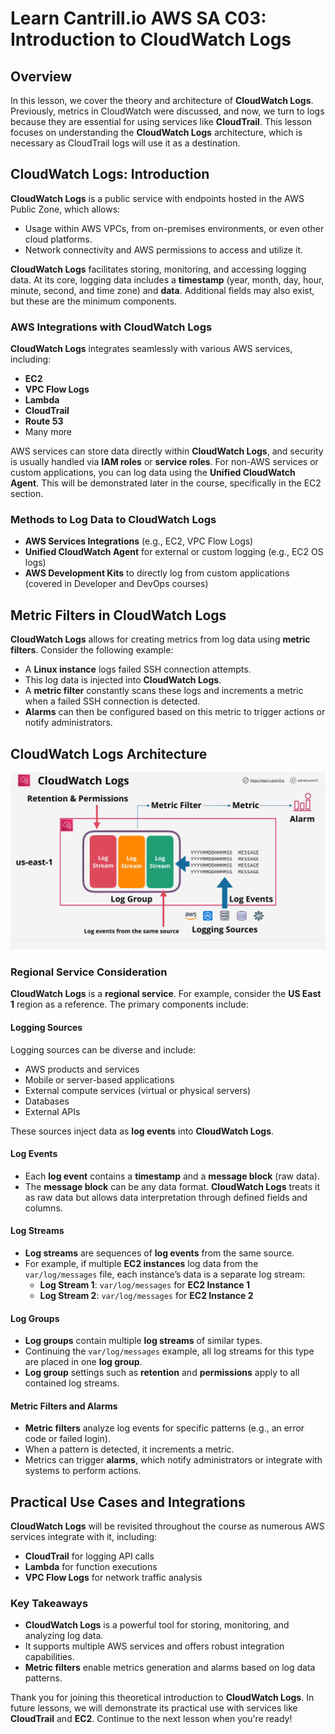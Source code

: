 # Learn Cantrill.io AWS SA C03: Introduction to CloudWatch Logs

## Overview

In this lesson, we cover the theory and architecture of **CloudWatch Logs**. Previously, metrics in CloudWatch were discussed, and now, we turn to logs because they are essential for using services like **CloudTrail**. This lesson focuses on understanding the **CloudWatch Logs** architecture, which is necessary as CloudTrail logs will use it as a destination.

## CloudWatch Logs: Introduction

**CloudWatch Logs** is a public service with endpoints hosted in the AWS Public Zone, which allows:

- Usage within AWS VPCs, from on-premises environments, or even other cloud platforms.
- Network connectivity and AWS permissions to access and utilize it.

**CloudWatch Logs** facilitates storing, monitoring, and accessing logging data. At its core, logging data includes a **timestamp** (year, month, day, hour, minute, second, and time zone) and **data**. Additional fields may also exist, but these are the minimum components.

### AWS Integrations with CloudWatch Logs

**CloudWatch Logs** integrates seamlessly with various AWS services, including:

- **EC2**
- **VPC Flow Logs**
- **Lambda**
- **CloudTrail**
- **Route 53**
- Many more

AWS services can store data directly within **CloudWatch Logs**, and security is usually handled via **IAM roles** or **service roles**. For non-AWS services or custom applications, you can log data using the **Unified CloudWatch Agent**. This will be demonstrated later in the course, specifically in the EC2 section.

### Methods to Log Data to CloudWatch Logs

- **AWS Services Integrations** (e.g., EC2, VPC Flow Logs)
- **Unified CloudWatch Agent** for external or custom logging (e.g., EC2 OS logs)
- **AWS Development Kits** to directly log from custom applications (covered in Developer and DevOps courses)

## Metric Filters in CloudWatch Logs

**CloudWatch Logs** allows for creating metrics from log data using **metric filters**. Consider the following example:

- A **Linux instance** logs failed SSH connection attempts.
- This log data is injected into **CloudWatch Logs**.
- A **metric filter** constantly scans these logs and increments a metric when a failed SSH connection is detected.
- **Alarms** can then be configured based on this metric to trigger actions or notify administrators.

## CloudWatch Logs Architecture

![alt text](./Images/image-29.png)

### Regional Service Consideration

**CloudWatch Logs** is a **regional service**. For example, consider the **US East 1** region as a reference. The primary components include:

#### Logging Sources

Logging sources can be diverse and include:

- AWS products and services
- Mobile or server-based applications
- External compute services (virtual or physical servers)
- Databases
- External APIs

These sources inject data as **log events** into **CloudWatch Logs**.

#### Log Events

- Each **log event** contains a **timestamp** and a **message block** (raw data).
- The **message block** can be any data format. **CloudWatch Logs** treats it as raw data but allows data interpretation through defined fields and columns.

#### Log Streams

- **Log streams** are sequences of **log events** from the same source.
- For example, if multiple **EC2 instances** log data from the `var/log/messages` file, each instance’s data is a separate log stream:
  - **Log Stream 1**: `var/log/messages` for **EC2 Instance 1**
  - **Log Stream 2**: `var/log/messages` for **EC2 Instance 2**

#### Log Groups

- **Log groups** contain multiple **log streams** of similar types.
- Continuing the `var/log/messages` example, all log streams for this type are placed in one **log group**.
- **Log group** settings such as **retention** and **permissions** apply to all contained log streams.

#### Metric Filters and Alarms

- **Metric filters** analyze log events for specific patterns (e.g., an error code or failed login).
- When a pattern is detected, it increments a metric.
- Metrics can trigger **alarms**, which notify administrators or integrate with systems to perform actions.

## Practical Use Cases and Integrations

**CloudWatch Logs** will be revisited throughout the course as numerous AWS services integrate with it, including:

- **CloudTrail** for logging API calls
- **Lambda** for function executions
- **VPC Flow Logs** for network traffic analysis

### Key Takeaways

- **CloudWatch Logs** is a powerful tool for storing, monitoring, and analyzing log data.
- It supports multiple AWS services and offers robust integration capabilities.
- **Metric filters** enable metrics generation and alarms based on log data patterns.

Thank you for joining this theoretical introduction to **CloudWatch Logs**. In future lessons, we will demonstrate its practical use with services like **CloudTrail** and **EC2**. Continue to the next lesson when you're ready!
